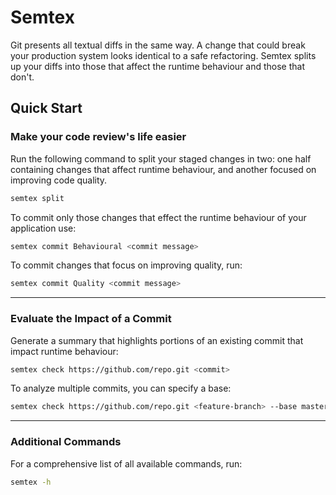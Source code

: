 # Semtex

Git presents all textual diffs in the same way. A change that could break your production system looks identical to a safe refactoring. Semtex splits up your diffs into those that affect the runtime behaviour and those that don't.


## Quick Start
### Make your code review's life easier
Run the following command to split your staged changes in two: one half containing changes that affect runtime
behaviour, and another focused on improving code quality.
```sh
semtex split
```
To commit only those changes that effect the runtime behaviour of your application use:
```sh
semtex commit Behavioural <commit message>
```
To commit changes that focus on improving quality, run:
```sh
semtex commit Quality <commit message>
```

-------
 
### Evaluate the Impact of a Commit
Generate a summary that highlights portions of an existing commit that impact runtime behaviour:
```sh
semtex check https://github.com/repo.git <commit>
```
To analyze multiple commits, you can specify a base:
```sh
semtex check https://github.com/repo.git <feature-branch> --base master
```

-----
### Additional Commands
For a comprehensive list of all available commands, run:
```sh
semtex -h
```
